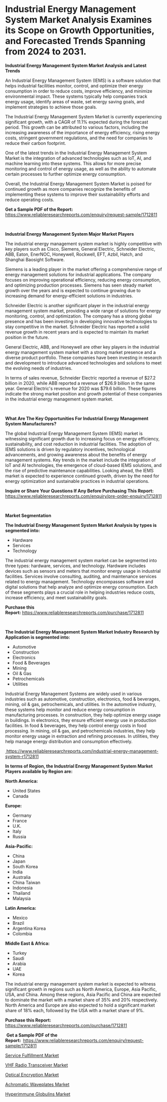 <p><h1>Industrial Energy Management System Market Analysis Examines its Scope on Growth Opportunities, and Forecasted Trends Spanning from 2024 to 2031.</h1></p><p><strong>Industrial Energy Management System Market Analysis and Latest Trends</strong></p>
<p><p>An Industrial Energy Management System (IEMS) is a software solution that helps industrial facilities monitor, control, and optimize their energy consumption in order to reduce costs, improve efficiency, and minimize environmental impact. These systems typically help companies track energy usage, identify areas of waste, set energy saving goals, and implement strategies to achieve those goals.</p><p>The Industrial Energy Management System Market is currently experiencing significant growth, with a CAGR of 11.1% expected during the forecast period. This growth can be attributed to various factors, including the increasing awareness of the importance of energy efficiency, rising energy costs, stringent government regulations, and the need for companies to reduce their carbon footprint.</p><p>One of the latest trends in the Industrial Energy Management System Market is the integration of advanced technologies such as IoT, AI, and machine learning into these systems. This allows for more precise monitoring and control of energy usage, as well as the ability to automate certain processes to further optimize energy consumption.</p><p>Overall, the Industrial Energy Management System Market is poised for continued growth as more companies recognize the benefits of implementing these systems to improve their sustainability efforts and reduce operating costs.</p></p>
<p><strong>Get a Sample PDF of the Report:&nbsp;</strong> <a href="https://www.reliableresearchreports.com/enquiry/request-sample/1712811">https://www.reliableresearchreports.com/enquiry/request-sample/1712811</a></p>
<p>&nbsp;</p>
<p><strong>Industrial Energy Management System Major Market Players</strong></p>
<p><p>The industrial energy management system market is highly competitive with key players such as Cisco, Siemens, General Electric, Schneider Electric, ABB, Eaton, EnerNOC, Honeywell, Rockwell, EFT, Azbil, Hatch, and Shanghai Baosight Software. </p><p>Siemens is a leading player in the market offering a comprehensive range of energy management solutions for industrial applications. The company focuses on improving operational efficiency, reducing energy consumption, and optimizing production processes. Siemens has seen steady market growth over the years and is expected to continue growing due to increasing demand for energy-efficient solutions in industries.</p><p>Schneider Electric is another significant player in the industrial energy management system market, providing a wide range of solutions for energy monitoring, control, and optimization. The company has a strong global presence and has been investing in developing innovative technologies to stay competitive in the market. Schneider Electric has reported a solid revenue growth in recent years and is expected to maintain its market position in the future.</p><p>General Electric, ABB, and Honeywell are other key players in the industrial energy management system market with a strong market presence and a diverse product portfolio. These companies have been investing in research and development to introduce advanced technologies and solutions to meet the evolving needs of industries.</p><p>In terms of sales revenue, Schneider Electric reported a revenue of $27.2 billion in 2020, while ABB reported a revenue of $26.9 billion in the same year. General Electric's revenue for 2020 was $79.6 billion. These figures indicate the strong market position and growth potential of these companies in the industrial energy management system market.</p></p>
<p>&nbsp;</p>
<p><strong>What Are The Key Opportunities For Industrial Energy Management System Manufacturers?</strong></p>
<p><p>The global Industrial Energy Management System (IEMS) market is witnessing significant growth due to increasing focus on energy efficiency, sustainability, and cost reduction in industrial facilities. The adoption of IEMS solutions is driven by regulatory incentives, technological advancements, and growing awareness about the benefits of energy management systems. Key trends in the market include the integration of IoT and AI technologies, the emergence of cloud-based IEMS solutions, and the rise of predictive maintenance capabilities. Looking ahead, the IEMS market is expected to experience continued growth, driven by the need for energy optimization and sustainable practices in industrial operations.</p></p>
<p><strong>Inquire or Share Your Questions If Any Before Purchasing This Report:</strong> <a href="https://www.reliableresearchreports.com/enquiry/pre-order-enquiry/1712811">https://www.reliableresearchreports.com/enquiry/pre-order-enquiry/1712811</a></p>
<p>&nbsp;</p>
<p><strong>Market Segmentation</strong></p>
<p><strong>The Industrial Energy Management System Market Analysis by types is segmented into:</strong></p>
<p><ul><li>Hardware</li><li>Services</li><li>Technology</li></ul></p>
<p><p>The industrial energy management system market can be segmented into three types: hardware, services, and technology. Hardware includes devices such as sensors and meters that monitor energy usage in industrial facilities. Services involve consulting, auditing, and maintenance services related to energy management. Technology encompasses software and digital solutions that help analyze and optimize energy consumption. Each of these segments plays a crucial role in helping industries reduce costs, increase efficiency, and meet sustainability goals.</p></p>
<p><strong>Purchase this Report:&nbsp;</strong><a href="https://www.reliableresearchreports.com/purchase/1712811">https://www.reliableresearchreports.com/purchase/1712811</a></p>
<p>&nbsp;</p>
<p><strong>The Industrial Energy Management System Market Industry Research by Application is segmented into:</strong></p>
<p><ul><li>Automotive</li><li>Construction</li><li>Electronics</li><li>Food & Beverages</li><li>Mining</li><li>Oil & Gas</li><li>Petrochemicals</li><li>Utilities</li></ul></p>
<p><p>Industrial Energy Management Systems are widely used in various industries such as automotive, construction, electronics, food & beverages, mining, oil & gas, petrochemicals, and utilities. In the automotive industry, these systems help monitor and reduce energy consumption in manufacturing processes. In construction, they help optimize energy usage in buildings. In electronics, they ensure efficient energy use in production facilities. In food & beverages, they help control energy costs in food processing. In mining, oil & gas, and petrochemicals industries, they help monitor energy usage in extraction and refining processes. In utilities, they help manage energy distribution and consumption effectively.</p></p>
<p><a href="https://www.reliableresearchreports.com/industrial-energy-management-system-r1712811">&nbsp;https://www.reliableresearchreports.com/industrial-energy-management-system-r1712811</a></p>
<p><strong>In terms of Region, the Industrial Energy Management System Market Players available by Region are:</strong></p>
<p>
    <p> <strong> North America: </strong>
        <ul>
            <li>United States</li>
            <li>Canada</li>
        </ul>
        </p> 
    <p> <strong> Europe: </strong>
        <ul>
            <li>Germany</li>
            <li>France</li>
            <li>U.K.</li>
            <li>Italy</li>
            <li>Russia</li>
        </ul>
        </p> 
    <p> <strong> Asia-Pacific: </strong>
        <ul>
            <li>China</li>
            <li>Japan</li>
            <li>South Korea</li>
            <li>India</li>
            <li>Australia</li>
            <li>China Taiwan</li>
            <li>Indonesia</li>
            <li>Thailand</li>
            <li>Malaysia</li>
        </ul>
        </p> 
    <p> <strong> Latin America: </strong>
        <ul>
            <li>Mexico</li>
            <li>Brazil</li>
            <li>Argentina Korea</li>
            <li>Colombia</li>
        </ul>
        </p> 
    <p> <strong> Middle East & Africa: </strong>
        <ul>
            <li>Turkey</li>
            <li>Saudi</li>
            <li>Arabia</li>
            <li>UAE</li>
            <li>Korea</li>
        </ul>
    </p>
    </p>
<p><p>The industrial energy management system market is expected to witness significant growth in regions such as North America, Europe, Asia Pacific, USA, and China. Among these regions, Asia Pacific and China are expected to dominate the market with a market share of 35% and 20% respectively. North America and Europe are also expected to hold a significant market share of 18% each, followed by the USA with a market share of 9%.</p></p>
<p><strong>Purchase this Report: </strong><a href="https://www.reliableresearchreports.com/purchase/1712811">https://www.reliableresearchreports.com/purchase/1712811</a></p>
<p>&nbsp;<strong>Get a Sample PDF of the Report:&nbsp;&nbsp;</strong><a href="https://www.reliableresearchreports.com/enquiry/request-sample/1712811">https://www.reliableresearchreports.com/enquiry/request-sample/1712811</a></p>
<p><strong></strong></p>
<p><p><a href="https://github.com/nathandecarvalho/Market-Research-Report-List-4/blob/main/service-fulfillment-market.md">Service Fulfillment Market</a></p><p><a href="https://www.linkedin.com/pulse/vhf-radio-transceiver-market-analysis-report-global-insights-ypi2e">VHF Radio Transceiver Market</a></p><p><a href="https://github.com/julyju69/Market-Research-Report-List-4/blob/main/optical-encryption-market.md">Optical Encryption Market</a></p><p><a href="https://issuu.com/reportprime-2/docs/achromatic-waveplates-market-size-2030.pptx">Achromatic Waveplates Market</a></p><p><a href="https://www.linkedin.com/pulse/global-hyperimmune-globulins-market-exploring-share-trends-beonc">Hyperimmune Globulins Market</a></p></p>